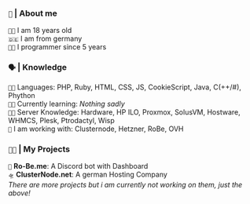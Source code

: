 <!-- 
  About me Section 
-->

<h3><code>👦</code> <b>|</b> About me</h3>

<code>👨‍🎓</code> I am 18 years old <br>
<code>🇩🇪</code> I am from germany <br>
<code>👨‍💻</code> I programmer since 5 years <br>

<!-- 
 Languages
-->

<h3><code>🗣</code> <b>|</b> Knowledge</h3>

<code>👨‍💻</code> Languages: PHP, Ruby, HTML, CSS, JS, CookieScript, Java, C(++/#), Phython <br>
<code>👨‍🏫</code> Currently learning: *Nothing sadly* <br>
<code>👨‍🏭</code> Server Knowledge: Hardware, HP ILO, Proxmox, SolusVM, Hostware, WHMCS, Plesk, Ptrodactyl, Wisp <br>
<code>🏢</code> I am working with: Clusternode, Hetzner, RoBe, OVH <br>

<!-- 
 Projects
-->

<h3><code>👨‍🔬</code> <b>|</b> My Projects</h3>

<code>🤖</code> <b>Ro-Be.me</b>: A Discord bot with Dashboard <br>
<code>🛸</code> <b>ClusterNode.net</b>: A german Hosting Company <br>
*There are more projects but i am currently not working on them, just the above!*
